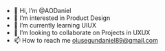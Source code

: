- 👋 Hi, I’m @AODaniel
- 👀 I’m interested in Product Design
- 🌱 I’m currently learning UIUX
- 💞️ I’m looking to collaborate on Projects in UXUX
- 📫 How to reach me olusegundaniel89@gmail.com

<!---
AODaniel/AODaniel is a ✨ special ✨ repository because its `README.md` (this file) appears on your GitHub profile.
You can click the Preview link to take a look at your changes.
--->
